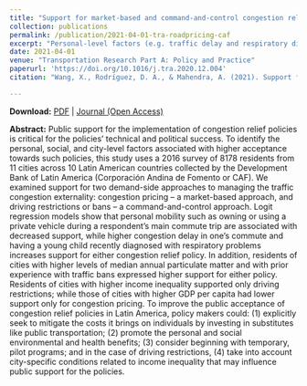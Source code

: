 ```yaml
---
title: "Support for market-based and command-and-control congestion relief policies in Latin American cities: Effects of mobility, environmental health, and city-level factors"
collection: publications
permalink: /publication/2021-04-01-tra-roadpricing-caf
excerpt: "Personal-level factors (e.g. traffic delay and respiratory diseases) correlate with the public support for road pricing or driving ban; while city-level factors (e.g. PM2.5 and income inequaliy) correlates with the relative preferences between these two policies."
date: 2021-04-01
venue: "Transportation Research Part A: Policy and Practice"
paperurl: 'https://doi.org/10.1016/j.tra.2020.12.004'
citation: "Wang, X., Rodríguez, D. A., & Mahendra, A. (2021). Support for market-based and command-and-control congestion relief policies in Latin American cities: Effects of mobility, environmental health, and city-level factors. <i>Transportation Research Part A: Policy and Practice, 146</i>, 91-108."

---
```


**Download:** [PDF](https://xizewang.github.io/files/2021-04-01-tra-roadpricing-caf.pdf) \| [Journal (Open Access)](https://doi.org/10.1016/j.tra.2020.12.004)

**Abstract:**
Public support for the implementation of congestion relief policies is critical for the policies’ technical and political success. To identify the personal, social, and city-level factors associated with higher acceptance towards such policies, this study uses a 2016 survey of 8178 residents from 11 cities across 10 Latin American countries collected by the Development Bank of Latin America (Corporación Andina de Fomento or CAF). We examined support for two demand-side approaches to managing the traffic congestion externality: congestion pricing – a market-based approach, and driving restrictions or bans – a command-and-control approach. Logit regression models show that personal mobility such as owning or using a private vehicle during a respondent’s main commute trip are associated with decreased support, while higher congestion delay in one’s commute and having a young child recently diagnosed with respiratory problems increases support for either congestion relief policy. In addition, residents of cities with higher levels of median annual particulate matter and with prior experience with traffic bans expressed higher support for either policy. Residents of cities with higher income inequality supported only driving restrictions; while those of cities with higher GDP per capita had lower support only for congestion pricing. To improve the public acceptance of congestion relief policies in Latin America, policy makers could: (1) explicitly seek to mitigate the costs it brings on individuals by investing in substitutes like public transportation; (2) promote the personal and social environmental and health benefits; (3) consider beginning with temporary, pilot programs; and in the case of driving restrictions, (4) take into account city-specific conditions related to income inequality that may influence public support for the policies.
